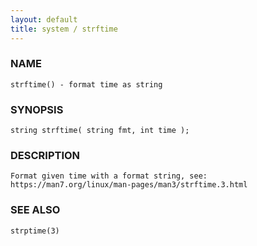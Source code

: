 ```yaml
---
layout: default
title: system / strftime
---
```


### NAME

    strftime() - format time as string

### SYNOPSIS

    string strftime( string fmt, int time );

### DESCRIPTION

    Format given time with a format string, see:
    https://man7.org/linux/man-pages/man3/strftime.3.html

### SEE ALSO

    strptime(3)

